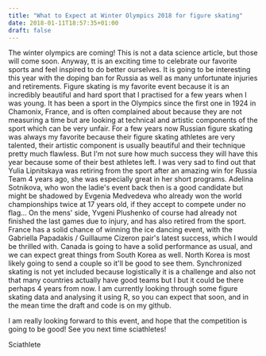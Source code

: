 ```yaml
---
title: "What to Expect at Winter Olympics 2018 for figure skating"
date: 2018-01-11T18:57:35+01:00
draft: false
---
```


The winter olympics are coming! This is not a data science article, but those will come soon.
Anyway, tt is an exciting time to celebrate our favorite sports and feel inspired to do better ourselves. 
It is going to be interesting this year with the doping ban for Russia as well as
many unfortunate injuries and retirements. Figure skating is my favorite event because it is an incredibly beautiful and hard sport that
I practised for a few years when I was young. It has been a sport in the Olympics since the first one in 1924 in Chamonix, France, and is often complained about
because they are not measuring a time but are looking at technical and artistic components of the sport which can be very unfair. For a few years now
Russian figure skating was always my favorite because their figure skating athletes are very talented, their artistic component is usually beautiful
and their technique pretty much flawless. But 
I'm not sure how much success they will have this year because some of their best athletes left. I was very sad to find out that Yulia 
Lipnitskaya was retiring from the sport after an amazing win for Russia Team 4 years 
ago, she was especially great in her short programs. Adelina Sotnikova, who won the ladie's event back then is a good candidate but might be
shadowed by Evgenia Medvedeva who already won the world championships twice at 17 years old, if they accept to compete under no flag... 
On the mens' side, Yvgeni Plushenko of course had already 
not finished the last games due to injury, and has also retired from the sport. 
France has a solid chance of winning the ice dancing event, with the Gabriella Papadakis / Guillaume Cizeron pair's latest success, which I would be thrilled with.
Canada is  going to have a solid performance as usual, and we can expect great things from South Korea as well. North Korea is most likely going to send a couple
so it'll be good to see them. Synchronized skating is not yet included because logistically it is a challenge and also not that many countries actually have good teams
but I but it could be there perhaps 4 years from now. I am currently looking through some figure skating data and analysing it using R, so you can expect that soon, and
in the mean time the draft and code is on my github.

I am really looking forward to this event, and hope that the competition is going to be good! See you next time sciathletes!

Sciathlete